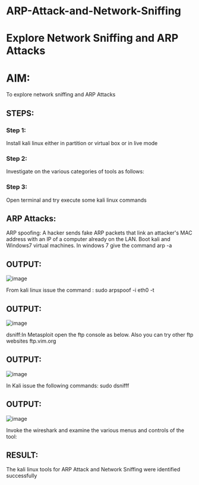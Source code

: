 # ARP-Attack-and-Network-Sniffing
# Explore Network Sniffing and ARP Attacks

# AIM:

To explore network sniffing and ARP Attacks

## STEPS:

### Step 1:

Install kali linux either in partition or virtual box or in live mode

### Step 2:

Investigate on the various categories of tools as follows:


### Step 3:
Open terminal and try execute some kali linux commands

## ARP Attacks:  
ARP spoofing: A hacker sends fake ARP packets that link an attacker's MAC address with an IP of a computer already on the LAN. 
Boot kali and Windows7 virtual machines.
In windows 7 give the command arp -a
## OUTPUT:

![image](https://github.com/user-attachments/assets/0dd0fb53-21f9-4c77-a341-182accca7bc9)


From kali linux issue the command :
sudo arpspoof -i eth0 -t <target system> <gateway>
## OUTPUT:

![image](https://github.com/user-attachments/assets/eacfe94c-78b1-4b95-b475-aca311eef8ee)

 dsniff:In Metasploit open the ftp console as below. Also you can try other ftp websites ftp.vim.org
## OUTPUT:

![image](https://github.com/user-attachments/assets/2e2789cc-100a-420d-9016-723f8d409a6f)




In Kali issue the following commands:
sudo dsnifff
## OUTPUT:

![image](https://github.com/user-attachments/assets/583f59dd-94c8-41a0-9d67-a27ffa25ed3a)


Invoke the wireshark and examine the various menus  and controls of the tool:


## RESULT:
The kali linux tools for ARP Attack and Network Sniffing were identified successfully
